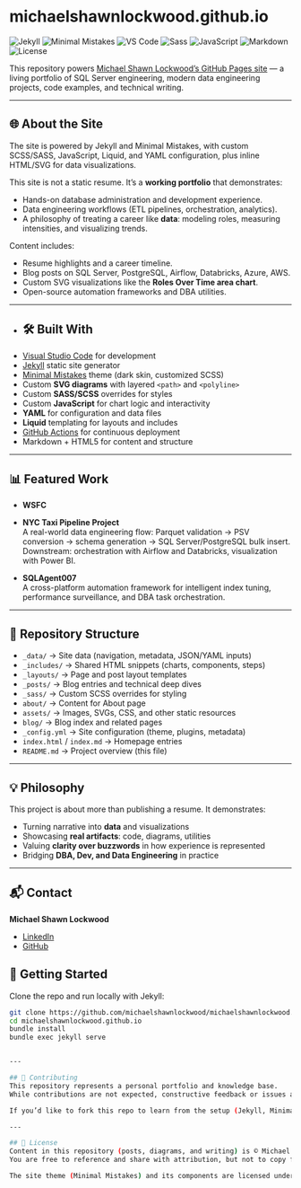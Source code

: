 # michaelshawnlockwood.github.io

![Jekyll](https://img.shields.io/badge/Built_with-Jekyll-blue?logo=jekyll&logoColor=white)
![Minimal Mistakes](https://img.shields.io/badge/Theme-Minimal%20Mistakes-darkgreen)
![VS Code](https://img.shields.io/badge/Editor-VS%20Code-007ACC?logo=visualstudiocode&logoColor=white)
![Sass](https://img.shields.io/badge/Styles-Sass-CC6699?logo=sass&logoColor=white)
![JavaScript](https://img.shields.io/badge/Logic-JavaScript-F7DF1E?logo=javascript&logoColor=black)
![Markdown](https://img.shields.io/badge/Content-Markdown-000000?logo=markdown)
![License](https://img.shields.io/badge/License-MIT-lightgrey)

This repository powers [Michael Shawn Lockwood’s GitHub Pages site](https://michaelshawnlockwood.github.io) — a living portfolio of SQL Server engineering, modern data engineering projects, code examples, and technical writing.

---

## 🌐 About the Site
The site is powered by Jekyll and Minimal Mistakes, with custom SCSS/SASS, JavaScript, Liquid, and YAML configuration, plus inline HTML/SVG for data visualizations.

This site is not a static resume. It’s a **working portfolio** that demonstrates:
- Hands-on database administration and development experience.
- Data engineering workflows (ETL pipelines, orchestration, analytics).
- A philosophy of treating a career like **data**: modeling roles, measuring intensities, and visualizing trends.

Content includes:
- Resume highlights and a career timeline.
- Blog posts on SQL Server, PostgreSQL, Airflow, Databricks, Azure, AWS.
- Custom SVG visualizations like the **Roles Over Time area chart**.
- Open-source automation frameworks and DBA utilities.

---

- ## 🛠️ Built With
- [Visual Studio Code](https://code.visualstudio.com/) for development
- [Jekyll](https://jekyllrb.com/) static site generator
- [Minimal Mistakes](https://mmistakes.github.io/minimal-mistakes/) theme (dark skin, customized SCSS)
- Custom **SVG diagrams** with layered `<path>` and `<polyline>`
- Custom **SASS/SCSS** overrides for styles
- Custom **JavaScript** for chart logic and interactivity
- **YAML** for configuration and data files
- **Liquid** templating for layouts and includes
- [GitHub Actions](https://github.com/features/actions) for continuous deployment
- Markdown + HTML5 for content and structure

---

## 📊 Featured Work
- **WSFC**
- **NYC Taxi Pipeline Project**  
  A real-world data engineering flow: Parquet validation → PSV conversion → schema generation → SQL Server/PostgreSQL bulk insert. Downstream: orchestration with Airflow and Databricks, visualization with Power BI.

- **SQLAgent007**  
  A cross-platform automation framework for intelligent index tuning, performance surveillance, and DBA task orchestration.

---

## 📂 Repository Structure
- `_data/` → Site data (navigation, metadata, JSON/YAML inputs)
- `_includes/` → Shared HTML snippets (charts, components, steps)
- `_layouts/` → Page and post layout templates
- `_posts/` → Blog entries and technical deep dives
- `_sass/` → Custom SCSS overrides for styling
- `about/` → Content for About page
- `assets/` → Images, SVGs, CSS, and other static resources
- `blog/` → Blog index and related pages
- `_config.yml` → Site configuration (theme, plugins, metadata)
- `index.html` / `index.md` → Homepage entries
- `README.md` → Project overview (this file)

---

## 💡 Philosophy
This project is about more than publishing a resume. It demonstrates:
- Turning narrative into **data** and visualizations  
- Showcasing **real artifacts**: code, diagrams, utilities  
- Valuing **clarity over buzzwords** in how experience is represented  
- Bridging **DBA, Dev, and Data Engineering** in practice  

---

## 📬 Contact
**Michael Shawn Lockwood**  
- [LinkedIn](https://www.linkedin.com/in/mslockwood/)  
- [GitHub](https://github.com/michaelshawnlockwood)  


## 🚀 Getting Started
Clone the repo and run locally with Jekyll:

```bash
git clone https://github.com/michaelshawnlockwood/michaelshawnlockwood.github.io
cd michaelshawnlockwood.github.io
bundle install
bundle exec jekyll serve


---

## 🤝 Contributing
This repository represents a personal portfolio and knowledge base.  
While contributions are not expected, constructive feedback or issues are welcome via [GitHub Issues](https://github.com/michaelshawnlockwood/michaelshawnlockwood.github.io/issues).

If you’d like to fork this repo to learn from the setup (Jekyll, Minimal Mistakes, SVG visualizations), feel free — just keep attribution intact.

---

## 📜 License
Content in this repository (posts, diagrams, and writing) is © Michael Shawn Lockwood.  
You are free to reference and share with attribution, but not to copy for commercial use.  

The site theme (Minimal Mistakes) and its components are licensed under the [MIT License](https://opensource.org/licenses/MIT).
